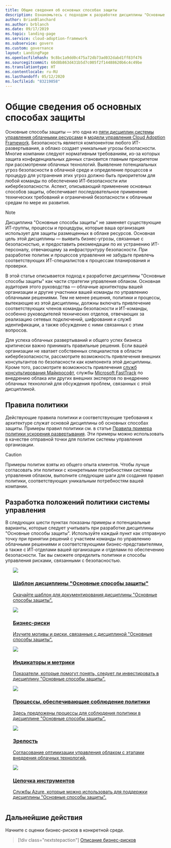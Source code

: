 ```yaml
---
title: Общие сведения об основных способах защиты
description: Ознакомьтесь с подходом к разработке дисциплины "Основные способы защиты" в составе стратегии управления облаком.
author: BrianBlanchard
ms.author: brblanch
ms.date: 09/17/2019
ms.topic: landing-page
ms.service: cloud-adoption-framework
ms.subservice: govern
ms.custom: governance
layout: LandingPage
ms.openlocfilehash: 9c8bc1a9dd0c475a72db73ad032dabd1ff83f476
ms.sourcegitcommit: 60d8b863d431b5d7c005f2f14488620b6c4c49be
ms.translationtype: HT
ms.contentlocale: ru-RU
ms.lasthandoff: 05/12/2020
ms.locfileid: "83219858"
---
```

# <a name="security-baseline-discipline-overview"></a>Общие сведения об основных способах защиты

Основные способы защиты — это одна из [пяти дисциплин системы управления облачными ресурсами](../governance-disciplines.md) в [модели управления Cloud Adoption Framework](../index.md). Безопасность является компонентом любого ИТ-развертывания, а облако создает уникальные угрозы безопасности. Многие компании следуют нормативным требованиям, из-за которых защита конфиденциальных данных становится главным приоритетом при рассмотрении облачных технологий. Выявление потенциальных угроз безопасности в облачной среде и определение процессов и процедур для устранения этих угроз должно быть приоритетом для любой команды по обеспечению ИТ-безопасности или кибербезопасности. Аспект, описывающий применение основных способов защиты, обеспечивает последовательное применение технических требований и ограничений безопасности к облачным средам по мере их развития.

> [!NOTE]
> Дисциплина "Основные способы защиты" не заменяет существующие ИТ-группы, процессы и процедуры, которые ваша организация использует для защиты размещенных в облаке ресурсов. Основная цель этой дисциплины — выявить бизнес-угрозы, связанные с безопасностью, и предоставить рекомендации по их устранению ИТ-персоналу, отвечающему за инфраструктуру безопасности. При разработке политик и процессов управления не забудьте привлечь соответствующих ИТ-специалистов к процессам планирования и проверки.

В этой статье описывается подход к разработке дисциплины "Основные способы защиты" как части стратегии управления облаком. Основная аудитория этого руководства — облачные архитекторы вашей организации и другие участники вашей команды по управлению облачными решениями. Тем не менее решения, политики и процессы, вытекающие из этой дисциплины, должны включать привлечение соответствующих членов команды безопасности и ИТ-команды, особенно руководителей технических отделов, отвечающих за реализацию сетевых подключений, шифрования и служб идентификации, а также обсуждение с ними связанных с этим вопросов.

Для успеха облачных развертываний и общего успех бизнеса критически важно принимать правильные решения. Если вашей организации не хватает собственных специалистов в области кибербезопасности, рассмотрите возможность привлечения внешних консультантов по безопасности как компонента этой дисциплины. Кроме того, рассмотрите возможность привлечения [служб консультирования Майкрософт](https://www.microsoft.com/industry/services/consulting), службы [Microsoft FastTrack](https://azure.microsoft.com/programs/azure-fasttrack) по внедрению облака или других внешних экспертов по внедрению облачных технологий для обсуждения проблем, связанных с этой дисциплиной.

## <a name="policy-statements"></a>Правила политики

Действующие правила политики и соответствующие требования к архитектуре служат основой дисциплины об основных способах защиты. Примеры правил политики см. в статье [Правила примера политики ускорения развертывания](./policy-statements.md). Эти примеры можно использовать в качестве отправной точки для политик системы управления организации.

> [!CAUTION]
> Примеры политик взяты из общего опыта клиентов. Чтобы лучше согласовать эти политики с конкретными потребностями системы управления облаком, выполните следующие шаги для создания правил политики, соответствующих уникальным потребностям вашей компании.

## <a name="develop-governance-policy-statements"></a>Разработка положений политики системы управления

В следующих шести пунктах показаны примеры и потенциальные варианты, которые следует учитывать при разработке дисциплины "Основные способы защиты". Используйте каждый пункт как отправную точку при принятии решений с участием команды по управлению облачными решениями и соответствующими бизнес-представителями, а также с ИТ-отделами вашей организации и отделами по обеспечению безопасности. Так вы сможете определить политики и способы управления рисками, связанными с безопасностью.

<!-- markdownlint-disable MD033 -->

<ul class="panelContent cardsE">
<li style="display: flex; flex-direction: column;">
    <a href="./template.md">
        <div class="cardSize">
            <div class="cardPadding" >
                <div class="card" >
                    <div class="cardImageOuter">
                        <div class="cardImage">
                            <img src="../../_images/govern/process-template.png" class="x-hidden-focus"/>
                        </div>
                    </div>
                    <div class="cardText" style="padding-left:0px;">
                        <h3>Шаблон дисциплины "Основные способы защиты"</h3>
                        <p class="x-hidden-focus">Скачайте шаблон для документирования дисциплины "Основные способы защиты".</p>
                    </div>
                </div>
            </div>
        </div>
    </a>
</li>
<li style="display: flex; flex-direction: column;">
    <a href="./business-risks.md">
        <div class="cardSize">
            <div class="cardPadding" >
                <div class="card" >
                    <div class="cardImageOuter">
                        <div class="cardImage">
                            <img src="../../_images/govern/process-risks.png" class="x-hidden-focus"/>
                        </div>
                    </div>
                    <div class="cardText" style="padding-left:0px;">
                        <h3>Бизнес-риски</h3>
                        <p class="x-hidden-focus">Изучите мотивы и риски, связанные с дисциплиной "Основные способы защиты".</p>
                    </div>
                </div>
            </div>
        </div>
    </a>
</li>
<li style="display: flex; flex-direction: column;">
    <a href="./metrics-tolerance.md">
        <div class="cardSize">
            <div class="cardPadding" >
                <div class="card" >
                    <div class="cardImageOuter">
                        <div class="cardImage">
                            <img src="../../_images/govern/process-metrics.png" class="x-hidden-focus"/>
                        </div>
                    </div>
                    <div class="cardText" style="padding-left:0px;">
                        <h3>Индикаторы и метрики</h3>
                        <p class="x-hidden-focus">Показатели, которые помогут понять, следует ли инвестировать в дисциплину "Основные способы защиты".</p>
                    </div>
                </div>
            </div>
        </div>
    </a>
</li>
<li style="display: flex; flex-direction: column;">
    <a href="./compliance-processes.md">
        <div class="cardSize">
            <div class="cardPadding" >
                <div class="card" >
                    <div class="cardImageOuter">
                        <div class="cardImage">
                            <img src="../../_images/govern/process-enforce.png" class="x-hidden-focus"/>
                        </div>
                    </div>
                    <div class="cardText" style="padding-left:0px;">
                        <h3>Процессы, обеспечивающие соблюдение политики</h3>
                        <p class="x-hidden-focus">Здесь предложены процессы для соблюдения политики в дисциплине "Основные способы защиты".</p>
                    </div>
                </div>
            </div>
        </div>
    </a>
</li>
<li style="display: flex; flex-direction: column;">
    <a href="./discipline-improvement.md">
        <div class="cardSize">
            <div class="cardPadding" >
                <div class="card" >
                    <div class="cardImageOuter">
                        <div class="cardImage">
                            <img src="../../_images/govern/process-maturity.png" class="x-hidden-focus"/>
                        </div>
                    </div>
                    <div class="cardText" style="padding-left:0px;">
                        <h3>Зрелость</h3>
                        <p class="x-hidden-focus">Согласование оптимизации управления облаком с этапами внедрения облачных технологий.</p>
                    </div>
                </div>
            </div>
        </div>
    </a>
</li>
<li style="display: flex; flex-direction: column;">
    <a href="./toolchain.md">
        <div class="cardSize">
            <div class="cardPadding" >
                <div class="card" >
                    <div class="cardImageOuter">
                        <div class="cardImage">
                            <img src="../../_images/govern/process-toolchain.png" class="x-hidden-focus"/>
                        </div>
                    </div>
                    <div class="cardText" style="padding-left:0px;">
                        <h3>Цепочка инструментов</h3>
                        <p class="x-hidden-focus">Службы Azure, которые можно использовать для поддержки дисциплины "Основные способы защиты".</p>
                    </div>
                </div>
            </div>
        </div>
    </a>
</li>
</ul>

<!-- markdownlint-enable MD033 -->

## <a name="next-steps"></a>Дальнейшие действия

Начните с оценки бизнес-рисков в конкретной среде.

> [!div class="nextstepaction"]
> [Описание бизнес-рисков](./business-risks.md)
